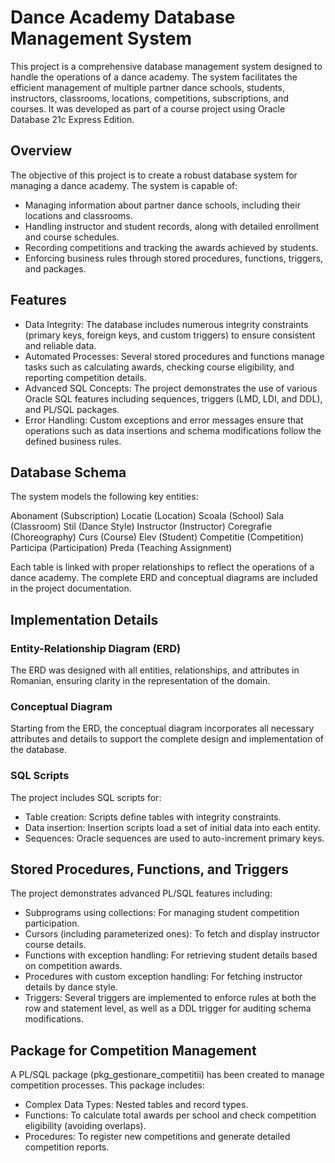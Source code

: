 # Dance Academy Database Management System
This project is a comprehensive database management system designed to handle the operations of a dance academy. The system facilitates the efficient management of multiple partner dance schools, students, instructors, classrooms, locations, competitions, subscriptions, and courses. It was developed as part of a course project using Oracle Database 21c Express Edition.

## Overview
The objective of this project is to create a robust database system for managing a dance academy. The system is capable of:

- Managing information about partner dance schools, including their locations and classrooms.
- Handling instructor and student records, along with detailed enrollment and course schedules.
- Recording competitions and tracking the awards achieved by students.
- Enforcing business rules through stored procedures, functions, triggers, and packages.

## Features
- Data Integrity: The database includes numerous integrity constraints (primary keys, foreign keys, and custom triggers) to ensure consistent and reliable data.
- Automated Processes: Several stored procedures and functions manage tasks such as calculating awards, checking course eligibility, and reporting competition details.
- Advanced SQL Concepts: The project demonstrates the use of various Oracle SQL features including sequences, triggers (LMD, LDI, and DDL), and PL/SQL packages.
- Error Handling: Custom exceptions and error messages ensure that operations such as data insertions and schema modifications follow the defined business rules.

## Database Schema
The system models the following key entities:

Abonament (Subscription)
Locatie (Location)
Scoala (School)
Sala (Classroom)
Stil (Dance Style)
Instructor (Instructor)
Coregrafie (Choreography)
Curs (Course)
Elev (Student)
Competitie (Competition)
Participa (Participation)
Preda (Teaching Assignment)

Each table is linked with proper relationships to reflect the operations of a dance academy. The complete ERD and conceptual diagrams are included in the project documentation.

## Implementation Details
### Entity-Relationship Diagram (ERD)
The ERD was designed with all entities, relationships, and attributes in Romanian, ensuring clarity in the representation of the domain.

### Conceptual Diagram
Starting from the ERD, the conceptual diagram incorporates all necessary attributes and details to support the complete design and implementation of the database.

### SQL Scripts
The project includes SQL scripts for:

- Table creation: Scripts define tables with integrity constraints.
- Data insertion: Insertion scripts load a set of initial data into each entity.
- Sequences: Oracle sequences are used to auto-increment primary keys.

## Stored Procedures, Functions, and Triggers
The project demonstrates advanced PL/SQL features including:

- Subprograms using collections: For managing student competition participation.
- Cursors (including parameterized ones): To fetch and display instructor course details.
- Functions with exception handling: For retrieving student details based on competition awards.
- Procedures with custom exception handling: For fetching instructor details by dance style.
- Triggers: Several triggers are implemented to enforce rules at both the row and statement level, as well as a DDL trigger for auditing schema modifications.

## Package for Competition Management
A PL/SQL package (pkg_gestionare_competitii) has been created to manage competition processes. This package includes:

- Complex Data Types: Nested tables and record types.
- Functions: To calculate total awards per school and check competition eligibility (avoiding overlaps).
- Procedures: To register new competitions and generate detailed competition reports.
